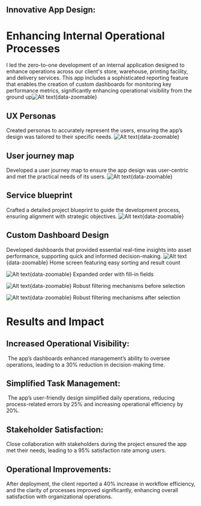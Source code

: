 

## Innovative App Design: 
# Enhancing Internal Operational Processes
I led the zero-to-one development of an internal application designed to enhance operations across our client's store, warehouse, printing facility, and delivery services. This app includes a sophisticated reporting feature that enables the creation of custom dashboards for monitoring key performance metrics, significantly enhancing operational visibility from the ground up![Alt text](../images/project1-Analytics.png){data-zoomable}


## UX Personas
Created personas to accurately represent the users, ensuring the app’s design was tailored to their specific needs.
![Alt text](../images/project1-personas.png){data-zoomable}


## User journey map
Developed a user journey map to ensure the app design was user-centric and met the practical needs of its users.
![Alt text](../images/project1-user_journey_map.png){data-zoomable}


## Service blueprint
Crafted a detailed project blueprint to guide the development process, ensuring alignment with strategic objectives.
![Alt text](../images/project1-service_blueprint.png){data-zoomable}

## Custom Dashboard Design
Developed dashboards that provided essential real-time insights into asset performance, supporting quick and informed decision-making.
![Alt text](../images/project1-Home_screen_featuring_easy_sorting_and_result_count.png){data-zoomable}
Home screen featuring easy sorting and result count

 ![Alt text](../images/project1-Expanded_order_with_fill-in_fields.png){data-zoomable}
Expanded order with fill-in fields

![Alt text](../images/project1-Robust_filtering_mechanisms_after_selection.png){data-zoomable}
Robust filtering mechanisms before selection


 ![Alt text](../images/project1-Robust_filtering_mechanisms_before_selection.png){data-zoomable}
Robust filtering mechanisms after selection


# Results and Impact
## Increased Operational Visibility: 
 The app’s dashboards enhanced management’s ability to oversee operations, leading to a 30% reduction in decision-making time.

## Simplified Task Management: 
 The app’s user-friendly design simplified daily operations, reducing process-related errors by 25% and increasing operational efficiency by 20%.

## Stakeholder Satisfaction:
Close collaboration with stakeholders during the project ensured the app met their needs, leading to a 95% satisfaction rate among users.

## Operational Improvements:
After deployment, the client reported a 40% increase in workflow efficiency, and the clarity of processes improved significantly, enhancing overall satisfaction with organizational operations.



